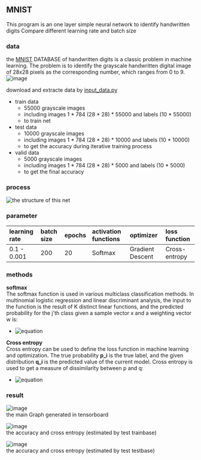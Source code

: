 ## MNIST
This program is an one layer simple neural network to identify handwritten digits
Compare different learning rate and batch size

### data 
the [MNIST](http://yann.lecun.com/exdb/mnist/) DATABASE of handwritten digits is a classic problem in machine learning. The problem is to identify the grayscale handwritten digital image of 28x28 pixels as the corresponding number, which ranges from 0 to 9.  
![image](http://www.tensorfly.cn/tfdoc/images/mnist_digits.png)

download and extracte data by [input_data.py](https://tensorflow.googlesource.com/tensorflow//master/tensorflow/examples/tutorials/mnist/input_data.py#)

* train data  
	* 55000 grayscale images
	* including images 1 * 784 (28 * 28) *  55000 and labels (10 * 55000)
	* to train net
* test data
	* 10000 grayscale images
	* including images 1 * 784 (28 * 28) *  10000 and labels (10 * 10000)
	* to get the accuracy during iterative training process
* valid data
	* 5000 grayscale images
	* including images 1 * 784 (28 * 28) * 5000 and labels (10 * 5000)
	* to get the final accuracy
	
### process
![the structure of this net](https://github.com/Jzmo/tf/raw/master/BasicTest/MNIST/net1.png)

### parameter
learning rate  | batch size | epochs | activation functions | optimizer | loss function  
:--------- | :--------| :-------- | :-------- | :-------- | :-------- 
0.1 - 0.001  | 200 | 20  | Softmax | Gradient Descent | Cross-entropy

### methods
**softmax**  
The softmax function is used in various multiclass classification methods. In multinomial logistic regression and linear discriminant analysis, the input to the function is the result of K distinct linear functions, and the predicted probability for the j'th class given a sample vector x and a weighting vector w is:  
* ![equation](http://latex.codecogs.com/gif.latex?P(y=j|x)=\frac{e^{x^{T}w_{j}}}{\sum&space;_{k=1}^{K}e^{x^{T}w_{j}}})

**Cross entropy**  
Cross entropy can be used to define the loss function in machine learning and optimization. The true probability **p_i** is the true label, and the given distribution **q_i** is the predicted value of the current model.  Cross entropy is used to get a measure of dissimilarity between p and q:
* ![equation](http://latex.codecogs.com/gif.latex?H(p,q)=-\sum_{i}&space;p_{i}log(q_{i}))

### result
![image](https://github.com/Jzmo/tf/raw/master/BasicTest/MNIST/mainGraph.PNG)  
the main Graph generated in tensorboard

![image](https://github.com/Jzmo/tf/raw/master/BasicTest/MNIST/train_re.PNG)  
the accuracy and cross entropy (estimated by test trainbase) 
  
![image](https://github.com/Jzmo/tf/raw/master/BasicTest/MNIST/test_re.PNG)  
the accuracy and cross entropy (estimated by test testbase)